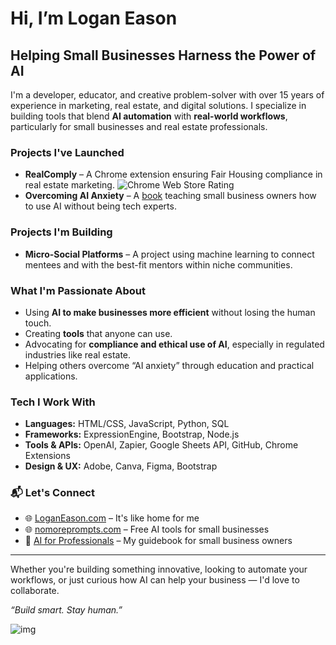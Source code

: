 # Hi, I’m Logan Eason

## Helping Small Businesses Harness the Power of AI

I'm a developer, educator, and creative problem-solver with over 15 years of experience in marketing, real estate, and digital solutions. I specialize in building tools that blend **AI automation** with **real-world workflows**, particularly for small businesses and real estate professionals.

### Projects I've Launched
- **RealComply** – A Chrome extension ensuring Fair Housing compliance in real estate marketing.
  ![Chrome Web Store Rating](https://img.shields.io/chrome-web-store/rating/pmbfaidcmhipmdeliplcfeaggfemopai?style=flat-square&label=Chrome%20Web%20Store%20Rating)
- **Overcoming AI Anxiety** – A [book](https://www.amazon.com/dp/B0CXXX) teaching small business owners how to use AI without being tech experts.

### Projects I'm Building
- **Micro-Social Platforms** – A project using machine learning to connect mentees and with the best-fit mentors within niche communities.


### What I'm Passionate About
- Using **AI to make businesses more efficient** without losing the human touch.
- Creating **tools** that anyone can use.
- Advocating for **compliance and ethical use of AI**, especially in regulated industries like real estate.
- Helping others overcome “AI anxiety” through education and practical applications.

### Tech I Work With
- **Languages:**  HTML/CSS, JavaScript, Python, SQL  
- **Frameworks:** ExpressionEngine, Bootstrap, Node.js  
- **Tools & APIs:** OpenAI, Zapier, Google Sheets API, GitHub, Chrome Extensions  
- **Design & UX:** Adobe, Canva, Figma, Bootstrap

### 📬 Let's Connect
- 🌐 [LoganEason.com](https://loganeason.com) – It's like home for me
- 🌐 [nomoreprompts.com](https://nomoreprompts.com) – Free AI tools for small businesses
- 📘 [AI for Professionals](https://www.amazon.com/dp/B0CXXX) – My guidebook for small business owners

---

Whether you're building something innovative, looking to automate your workflows, or just curious how AI can help your business — I'd love to collaborate.

*“Build smart. Stay human.”*

![img](https://loganeason.com/images/consulting-iso.png)
